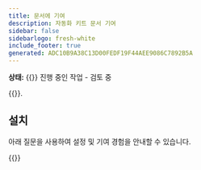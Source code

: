 ```yaml
---
title: 문서에 기여
description: 자동화 키트 문서 기여
sidebar: false
sidebarlogo: fresh-white
include_footer: true
generated: ADC10B9A38C13D00FEDF19F44AEE9086C7892B5A
---
```


**상태:** {{<externalImage src="https://github.githubassets.com/images/icons/emoji/unicode/1f6a7.png" size="16x16" text="Construction Icon">}} 진행 중인 작업 - 검토 중

{{<product-name>}}.

## 설치

아래 질문을 사용하여 설정 및 기여 경험을 안내할 수 있습니다.

{{<questions name="contribution/documentation.json" completed="Thank you for completing setup questions" showNavigationButtons=false >}}

